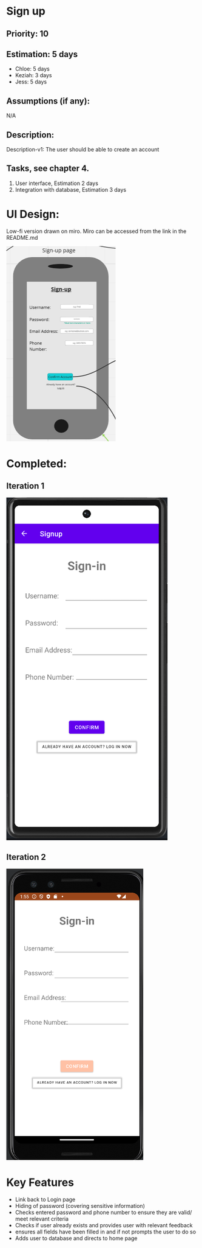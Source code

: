 
# Sign up

## Priority: 10 

## Estimation: 5 days

* Chloe: 5 days 
* Keziah: 3 days
* Jess: 5 days

## Assumptions (if any):
N/A

## Description: 
Description-v1: The user should be able to create an account

## Tasks, see chapter 4.

1. User interface, Estimation 2 days
2. Integration with database, Estimation 3 days


# UI Design:
Low-fi version drawn on miro. Miro can be accessed from the link in the README.md

![image](/images/sign_up.png)

# Completed:
## Iteration 1
![image](/images/signup_finished.png)

## Iteration 2
![image](/images/Signup_Iteration2.png)

# Key Features 
* Link back to Login page
* Hiding of password (covering sensitive information)
* Checks entered password and phone number to ensure they are valid/ meet relevant criteria
* Checks if user already exists and provides user with relevant feedback
* ensures all fields have been filled in and if not prompts the user to do so
* Adds user to database and directs to home page
